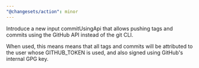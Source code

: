 ```yaml
---
"@changesets/action": minor
---
```


Introduce a new input commitUsingApi that allows pushing tags and commits
using the GitHub API instead of the git CLI.

When used, this means means that all tags and commits will be attributed
to the user whose GITHUB_TOKEN is used,
and also signed using GitHub's internal GPG key.
